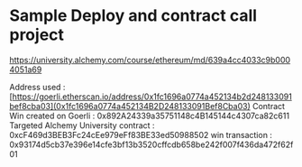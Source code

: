 # Sample Deploy and contract call project

https://university.alchemy.com/course/ethereum/md/639a4cc4033c9b0004051a69

Address used : [https://goerli.etherscan.io/address/0x1fc1696a0774a452134b2d248133091bef8cba03](0x1fc1696a0774a452134B2D248133091Bef8Cba03)
Contract Win created on Goerli : 0x892A24339a35751148c4B145144c4307ca82c611
Targeted Alchemy University contract : 0xcF469d3BEB3Fc24cEe979eFf83BE33ed50988502
win transaction : 0x93174d5cb37e396e14cfe3bf13b3520cffcdb658be242f007f436da472f62f01